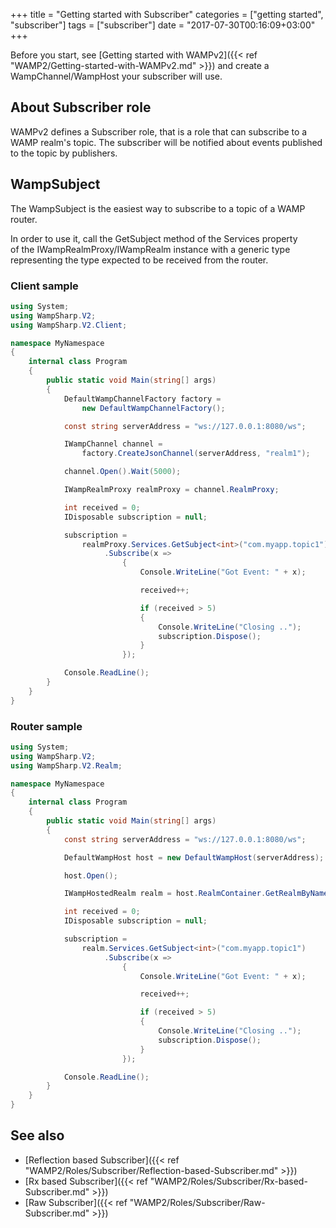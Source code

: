+++
title = "Getting started with Subscriber"
categories = ["getting started", "subscriber"]
tags = ["subscriber"]
date = "2017-07-30T00:16:09+03:00"
+++

Before you start, see [Getting started with WAMPv2]({{< ref "WAMP2/Getting-started-with-WAMPv2.md" >}}) and create a WampChannel/WampHost your subscriber will use.

## About Subscriber role

WAMPv2 defines a Subscriber role, that is a role that can subscribe to a WAMP realm's topic. The subscriber will be notified about events published to the topic by publishers.

## WampSubject

The WampSubject is the easiest way to subscribe to a topic of a WAMP router.

In order to use it, call the GetSubject method of the Services property  
of the IWampRealmProxy/IWampRealm instance with a generic type representing the type expected to be received from the router.


### Client sample

```csharp
using System;
using WampSharp.V2;
using WampSharp.V2.Client;

namespace MyNamespace
{
    internal class Program
    {
        public static void Main(string[] args)
        {
            DefaultWampChannelFactory factory =
                new DefaultWampChannelFactory();

            const string serverAddress = "ws://127.0.0.1:8080/ws";

            IWampChannel channel =
                factory.CreateJsonChannel(serverAddress, "realm1");

            channel.Open().Wait(5000);

            IWampRealmProxy realmProxy = channel.RealmProxy;

            int received = 0;
            IDisposable subscription = null;

            subscription =
                realmProxy.Services.GetSubject<int>("com.myapp.topic1")
                     .Subscribe(x =>
                         {
                             Console.WriteLine("Got Event: " + x);

                             received++;

                             if (received > 5)
                             {
                                 Console.WriteLine("Closing ..");
                                 subscription.Dispose();
                             }
                         });

            Console.ReadLine();
        }
    }
}
```

### Router sample

```csharp
using System;
using WampSharp.V2;
using WampSharp.V2.Realm;

namespace MyNamespace
{
    internal class Program
    {
        public static void Main(string[] args)
        {
            const string serverAddress = "ws://127.0.0.1:8080/ws";

            DefaultWampHost host = new DefaultWampHost(serverAddress);

            host.Open();

            IWampHostedRealm realm = host.RealmContainer.GetRealmByName("realm1");

            int received = 0;
            IDisposable subscription = null;

            subscription =
                realm.Services.GetSubject<int>("com.myapp.topic1")
                     .Subscribe(x =>
                         {
                             Console.WriteLine("Got Event: " + x);

                             received++;

                             if (received > 5)
                             {
                                 Console.WriteLine("Closing ..");
                                 subscription.Dispose();
                             }
                         });

            Console.ReadLine();
        }
    }
}
```

## See also

* [Reflection based Subscriber]({{< ref "WAMP2/Roles/Subscriber/Reflection-based-Subscriber.md" >}})
* [Rx based Subscriber]({{< ref "WAMP2/Roles/Subscriber/Rx-based-Subscriber.md" >}})
* [Raw Subscriber]({{< ref "WAMP2/Roles/Subscriber/Raw-Subscriber.md" >}})